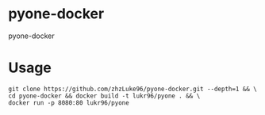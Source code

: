 # pyone-docker
pyone-docker

# Usage
```
git clone https://github.com/zhzLuke96/pyone-docker.git --depth=1 && \
cd pyone-docker && docker build -t lukr96/pyone . && \
docker run -p 8080:80 lukr96/pyone
```
